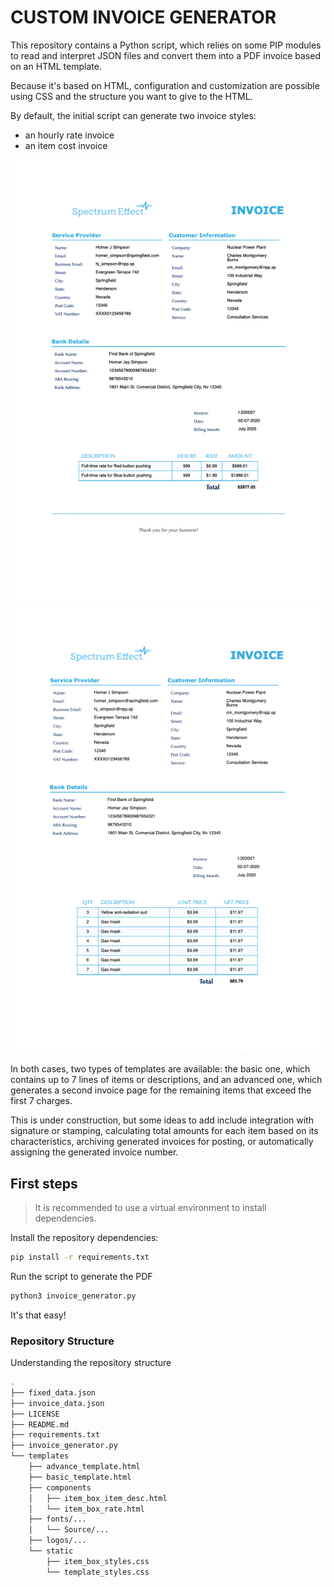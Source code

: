 # CUSTOM INVOICE GENERATOR

This repository contains a Python script, which relies on some PIP modules to read and interpret JSON files and convert them into a PDF invoice based on an HTML template.

Because it's based on HTML, configuration and customization are possible using CSS and the structure you want to give to the HTML.


By default, the initial script can generate two invoice styles:
* an hourly rate invoice
* an item cost invoice

<img src="templates/static/fare_rate_example.png">
<img src="templates/static/item_example.png">

In both cases, two types of templates are available: the basic one, which contains up to 7 lines of items or descriptions, and an advanced one, which generates a second invoice page for the remaining items that exceed the first 7 charges.

This is under construction, but some ideas to add include integration with signature or stamping, calculating total amounts for each item based on its characteristics, archiving generated invoices for posting, or automatically assigning the generated invoice number.

## First steps

> It is recommended to use a virtual environment to install dependencies.

Install the repository dependencies:
```bash
pip install -r requirements.txt
```


Run the script to generate the PDF
```bash
python3 invoice_generator.py
```
It's that easy!

### Repository Structure

Understanding the repository structure

```bash
.
├── fixed_data.json
├── invoice_data.json
├── LICENSE
├── README.md
├── requirements.txt
├── invoice_generator.py
└── templates
    ├── advance_template.html
    ├── basic_template.html
    ├── components
    │   ├── item_box_item_desc.html
    │   └── item_box_rate.html
    ├── fonts/...
    │   └── Source/...
    ├── logos/...
    └── static
        ├── item_box_styles.css
        └── template_styles.css
```